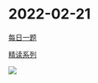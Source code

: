 # 2022-02-21

[每日一题](https://github.com/shfshanyue/Daily-Question/issues)

[精读系列](https://github.com/ascoders/weekly)

![](git%20emoji.webp)